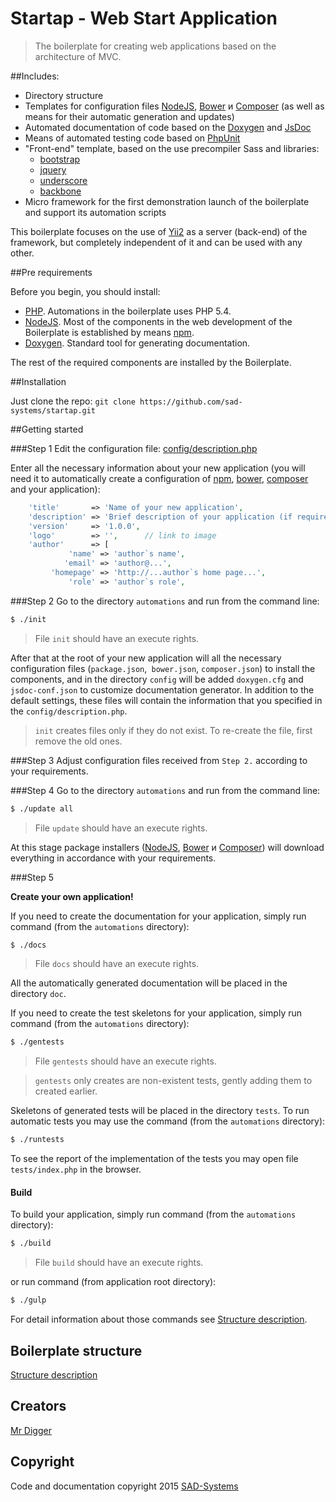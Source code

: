 # Startap - Web Start Application

> The boilerplate for creating web applications based on the architecture of MVC.

##Includes:

* Directory structure
* Templates for configuration files [NodeJS](https://nodejs.org/), [Bower](http://bower.io) и [Composer](https://getcomposer.org) (as well as means for their automatic generation and updates)
* Automated documentation of code based on the [Doxygen](http://www.stack.nl/~dimitri/doxygen) and [JsDoc](http://usejsdoc.org)
* Means of automated testing code based on [PhpUnit](https://phpunit.de)
* "Front-end" template, based on the use precompiler Sass and libraries:
    - [bootstrap](http://getbootstrap.com)
    - [jquery](http://jquery.com)
    - [underscore](http://underscorejs.org)
    - [backbone](http://backbonejs.org)
* Micro framework for the first demonstration launch of the boilerplate and support its automation scripts

This boilerplate focuses on the use of [Yii2](http://www.yiiframework.com) as a server (back-end) of the framework, but completely independent of it and can be used with any other.

##Pre requirements

Before you begin, you should install:

* [PHP](http://php.net/downloads.php). Automations in the boilerplate uses PHP 5.4.
* [NodeJS](https://nodejs.org/en/download/). Most of the components in the web development of the Boilerplate is established by means [npm](https://www.npmjs.com).
* [Doxygen](http://www.stack.nl/~dimitri/doxygen/download.html). Standard tool for generating documentation.

The rest of the required components are installed by the Boilerplate. 

##Installation

Just clone the repo: `git clone https://github.com/sad-systems/startap.git`

##Getting started

###Step 1 
Edit the configuration file: [config/description.php](/config/description.php)

Enter all the necessary information about your new application (you will need it to automatically create a configuration of   [npm](https://docs.npmjs.com/files/package.json), [bower](http://bower.io/docs/creating-packages/),  [composer](https://getcomposer.org/doc/01-basic-usage.md) and your application):

~~~php
    'title'       => 'Name of your new application',
    'description' => 'Brief description of your application (if required)',
    'version'     => '1.0.0', 
    'logo'        => '',      // link to image
    'author'      => [
             'name' => 'author`s name',
            'email' => 'author@...',
         'homepage' => 'http://...author`s home page...',
             'role' => 'author`s role',
~~~

###Step 2
Go to the directory `automations` and run from the command line:

~~~sh
$ ./init
~~~

> File `init` should have an execute rights.

After that at the root of your new application will all the necessary configuration files (`package.json`,` bower.json`, `composer.json`) to install the components, and in the directory `config` will be added `doxygen.cfg` and `jsdoc-conf.json` to customize documentation generator. In addition to the default settings, these files will contain the information that you specified in the `config/description.php`.

> `init` creates files only if they do not exist. To re-create the file, first remove the old ones.

###Step 3
Adjust configuration files received from `Step 2.` according to your requirements.

###Step 4
Go to the directory `automations` and run from the command line:

~~~sh
$ ./update all
~~~

> File `update` should have an execute rights.

At this stage package installers ([NodeJS](https://nodejs.org/), [Bower](http://bower.io) и [Composer](https://getcomposer.org)) will download everything in accordance with your requirements.

###Step 5 

<b>Create your own application!</b>

If you need to create the documentation for your application, simply run command (from the `automations` directory):  

~~~sh
$ ./docs
~~~

> File `docs` should have an execute rights.

All the automatically generated documentation will be placed in the directory `doc`.

If you need to create the test skeletons for your application, simply run command (from the `automations` directory):  

~~~sh
$ ./gentests
~~~

> File `gentests` should have an execute rights.

> `gentests` only creates are non-existent tests, gently adding them to created earlier.

Skeletons of generated tests will be placed in the directory `tests`. To run automatic tests you may use the command (from the `automations` directory): 

~~~sh
$ ./runtests
~~~

To see the report of the implementation of the tests you may open file `tests/index.php` in the browser.

#### Build

To build your application, simply run command (from the `automations` directory):  

~~~sh
$ ./build
~~~

> File `build` should have an execute rights.

or run command (from application root directory):

~~~sh
$ ./gulp
~~~

For detail information about those commands see [Structure description](structure.md#automations).

## Boilerplate structure

[Structure description](structure.md)

## Creators

[Mr Digger](mailto://mrdigger@mail.ru)

## Copyright

Code and documentation copyright 2015 [SAD-Systems](http://sad-systems.ru) 
